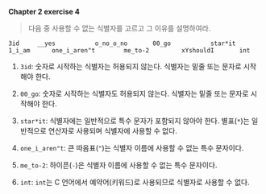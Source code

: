 **Chapter 2 exercise 4**

> 다음 중 사용할 수 없는 식별자를 고르고 그 이유를 설명하여라. 

	3id		__yes			o_no_o_no		00_go			star*it
	1_i_am		one_i_aren"t 		me_to-2			xYshouldI		int
 
1. `3id`: 숫자로 시작하는 식별자는 허용되지 않는다. 식별자는 밑줄 또는 문자로 시작해야 한다.

2. `00_go`: 숫자로 시작하는 식별자도 허용되지 않는다. 식별자는 밑줄 또는 문자로 시작해야 한다.

3. `star*it`: 식별자에는 일반적으로 특수 문자가 포함되지 않아야 한다. 별표(`*`)는 일반적으로 연산자로 사용되며 식별자에 사용할 수 없다.

4. `one_i_aren"t`: 큰 따옴표(`"`)는 식별자 이름에 사용할 수 없는 특수 문자이다.

5. `me_to-2`: 하이픈(`-`)은 식별자 이름에 사용할 수 없는 특수 문자이다.

6. `int`: `int`는 C 언어에서 예약어(키워드)로 사용되므로 식별자로 사용할 수 없다.
